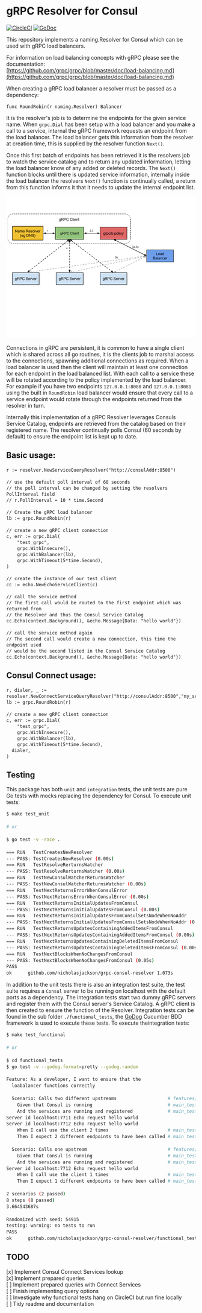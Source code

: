 # gRPC Resolver for Consul

[![CircleCI](https://circleci.com/gh/nicholasjackson/grpc-consul-resolver.svg?style=svg)](https://circleci.com/gh/nicholasjackson/grpc-consul-resolver)
[![GoDoc](https://godoc.org/github.com/nicholasjackson/grpc-consul-resolver?status.svg)](https://godoc.org/github.com/nicholasjackson/grpc-consul-resolver)

This repository implements a naming.Resolver for Consul which can be used with gRPC load balancers.

For information on load balancing concepts with gRPC please see the documentation:   
[https://github.com/grpc/grpc/blob/master/doc/load-balancing.md](https://github.com/grpc/grpc/blob/master/doc/load-balancing.md)

When creating a gRPC load balancer a resolver must be passed as a dependency:

```
func RoundRobin(r naming.Resolver) Balancer
```

It is the resolver's job is to determine the endpoints for the given service name.  When `grpc.Dial` has been setup with a load balancer and you make a call to a service, internal the gRPC framework
requests an endpoint from the load balancer.  The load balancer gets this information from the resolver at creation time, this is supplied by the resolver function `Next()`.   

Once this first batch of endpoints has been retrieved it is the resolvers job to watch the service catalog and to return any updated information, letting the load balancer know of any added or deleted records.  The `Next()` function blocks until there is updated service information, internally inside the load balancer the resolvers `Next()` function is continually called, a return from this function informs it that it needs to update the internal endpoint list.  

![](https://github.com/grpc/grpc/raw/master/doc/images/load-balancing.png)

Connections in gRPC are persistent, it is common to have a single client which is shared across all go routines, it is the clients job to marshal access to the connections, spawning additional connections as required.  When a load balancer is used then the client will maintain at least one connection for each endpoint in the load balanced list.  With each call to a service these will be rotated according to the policy implemented by the load balancer.  For example if you have two endpoints `127.0.0.1:8080` and `127.0.0.1:8081` using the built in `RoundRobin` load balancer would ensure that every call to a service endpoint would rotate through the endpoints returned from the resolver in turn.

Internally this implementation of a gRPC Resolver leverages Consuls Service Catalog, endpoints are retrieved from the catalog based
on their registered name.  The resolver continually polls Consul (60 seconds by default) to ensure the endpoint list is kept up to date.

## Basic usage:
```
r := resolver.NewServiceQueryResolver("http://consulAddr:8500")

// use the default poll interval of 60 seconds
// the poll interval can be changed by setting the resolvers PollInterval field
// r.PollInterval = 10 * time.Second

// Create the gRPC load balancer
lb := grpc.RoundRobin(r)

// create a new gRPC client connection
c, err := grpc.Dial(
	"test_grpc",
	grpc.WithInsecure(),
	grpc.WithBalancer(lb),
	grpc.WithTimeout(5*time.Second),
)

// create the instance of our test client
cc := echo.NewEchoServiceClient(c)

// call the service method
// The first call would be routed to the first endpoint which was returned from 
// the Resolver and thus the Consul Service Catalog
cc.Echo(context.Background(), &echo.Message{Data: "hello world"})

// call the service method again
// The second call would create a new connection, this time the endpoint used 
// would be the second listed in the Consul Service Catalog
cc.Echo(context.Background(), &echo.Message{Data: "hello world"})
```

## Consul Connect usage:
```
r, dialer, _ := resolver.NewConnectServiceQueryResolver("http://consulAddr:8500","my_service")
lb := grpc.RoundRobin(r)

// create a new gRPC client connection
c, err := grpc.Dial(
	"test_grpc",
	grpc.WithInsecure(),
	grpc.WithBalancer(lb),
	grpc.WithTimeout(5*time.Second),
  dialer,
)

```

## Testing
This package has both `unit` and `integration` tests, the unit tests are pure Go tests with mocks replacing the dependency for Consul.  To execute unit tests:

```bash
$ make test_unit

# or

$ go test -v -race .

=== RUN   TestCreatesNewResolver
--- PASS: TestCreatesNewResolver (0.00s)
=== RUN   TestResolveRerturnsWatcher
--- PASS: TestResolveRerturnsWatcher (0.00s)
=== RUN   TestNewConsulWatcherReturnsWatcher
--- PASS: TestNewConsulWatcherReturnsWatcher (0.00s)
=== RUN   TestNextReturnsErrorWhenConsulError
--- PASS: TestNextReturnsErrorWhenConsulError (0.00s)
=== RUN   TestNextReturnsInitialUpdatesFromConsul
--- PASS: TestNextReturnsInitialUpdatesFromConsul (0.00s)
=== RUN   TestNextReturnsInitialUpdatesFromConsulSetsNodeWhenNoAddr
--- PASS: TestNextReturnsInitialUpdatesFromConsulSetsNodeWhenNoAddr (0.00s)
=== RUN   TestNextReturnsUpdatesContainingAddedItemsFromConsul
--- PASS: TestNextReturnsUpdatesContainingAddedItemsFromConsul (0.00s)
=== RUN   TestNextReturnsUpdatesContainingDeletedItemsFromConsul
--- PASS: TestNextReturnsUpdatesContainingDeletedItemsFromConsul (0.00s)
=== RUN   TestNextBlocksWhenNoChangesFromConsul
--- PASS: TestNextBlocksWhenNoChangesFromConsul (0.05s)
PASS
ok      github.com/nicholasjackson/grpc-consul-resolver 1.073s
```

In addition to the unit tests there is also an integration test suite, the test suite requires a `Consul` server to be running on localhost with the default ports as a dependency. The integration tests start two dummy gRPC servers and register them with the Consul server's Service Catalog.  A gRPC client is then created to ensure the function of the Resolver.  Integration tests can be found in the sub folder `./functional_tests`, the [GoDog](https://github.com/DATA-DOG/godog) Cucumber BDD framework is used to execute these tests.  To execute theintegration tests:

```bash
$ make test_functional

# or

$ cd functional_tests
$ go test -v --godog.format=pretty --godog.random

Feature: As a developer, I want to ensure that the
  loabalancer functions correctly

  Scenario: Calls two different upstreams                   # features/consul_service.feature:10
    Given that Consul is running                            # main_test.go:47 -> thatConsulIsRunning
    And the services are running and registered             # main_test.go:60 -> theServicesAreRunningAndRegistered
Server id localhost:7711 Echo request hello world
Server id localhost:7712 Echo request hello world
    When I call use the client 2 times                      # main_test.go:88 -> iCallUseTheClientTimes
    Then I expect 2 different endpoints to have been called # main_test.go:123 -> iExpectDifferentEndpointsToHaveBeenCalled

  Scenario: Calls one upstream                              # features/consul_service.feature:4
    Given that Consul is running                            # main_test.go:47 -> thatConsulIsRunning
    And the services are running and registered             # main_test.go:60 -> theServicesAreRunningAndRegistered
Server id localhost:7712 Echo request hello world
    When I call use the client 1 times                      # main_test.go:88 -> iCallUseTheClientTimes
    Then I expect 1 different endpoints to have been called # main_test.go:123 -> iExpectDifferentEndpointsToHaveBeenCalled

2 scenarios (2 passed)
8 steps (8 passed)
3.664543687s

Randomized with seed: 54915
testing: warning: no tests to run
PASS
ok      github.com/nicholasjackson/grpc-consul-resolver/functional_tests        3.699s
``` 



## TODO
[x] Implement Consul Connect Services lookup   
[x] Implement prepared queries  
[ ] Implement prepared queries with Connect Services  
[ ] Finish implementing query options  
[ ] Investigate why functional tests hang on CircleCI but run fine locally  
[ ] Tidy readme and documentation  
